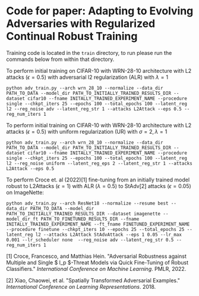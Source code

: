 # Code for paper: Adapting to Evolving Adversaries with Regularized Continual Robust Training

Training code is located in the ``train`` directory, to run please run the commands below from within that directory.

To perform initial training on CIFAR-10 with WRN-28-10 architecture with L2 attacks ($\epsilon=0.5$) with adversarial l2 regularization (ALR) with $\lambda = 1$
```
python adv_train.py --arch wrn_28_10 --normalize --data_dir PATH_TO_DATA --model_dir PATH_TO_INITIALLY_TRAINED_RESULTS_DIR --dataset cifar10 --fname INITALLY_TRAINED_EXPERIMENT_NAME --procedure single --chkpt_iters 25 --epochs 100 --total_epochs 100 --latent_reg l2 --reg_noise adv --latent_reg_str 1 --attacks L2Attack --eps 0.5 --reg_num_iters 1
```

To perform initial training on CIFAR-10 with WRN-28-10 architecture with L2 attacks ($\epsilon=0.5$) with uniform regularization (UR) with $\sigma=2, \lambda = 1$
```
python adv_train.py --arch wrn_28_10 --normalize --data_dir PATH_TO_DATA --model_dir PATH_TO_INITIALLY_TRAINED_RESULTS_DIR --dataset cifar10 --fname INITALLY_TRAINED_EXPERIMENT_NAME --procedure single --chkpt_iters 25 --epochs 100 --total_epochs 100 --latent_reg l2 --reg_noise uniform --latent_reg_eps 2 --latent_reg_str 1 --attacks L2Attack --eps 0.5
```

To perform Croce et. al (2022)[1] fine-tuning from an initially trained model robust to L2Attacks ($\epsilon = 1$) with ALR ($\lambda=0.5$) to StAdv[2] attacks ($\epsilon=0.05$) on ImageNette:
```
python adv_train.py --arch ResNet18 --normalize --resume best --data_dir PATH_TO_DATA --model_dir PATH_TO_INITIALLY_TRAINED_RESULTS_DIR --dataset imagenette --model_dir_ft PATH_TO_FINETUNED_RESULTS_DIR --fname INITALLY_TRAINED_EXPERIMENT_NAME --ft_fname FINETUNED_EXPERIMENT_NAME --procedure finetune --chkpt_iters 10 --epochs 25 --total_epochs 25 --latent_reg l2 --attacks L2Attack StAdvAttack --eps 1 0.05 --lr_max 0.001 --lr_scheduler none  --reg_noise adv --latent_reg_str 0.5 --reg_num_iters 1
```

[1] Croce, Francesco, and Matthias Hein. "Adversarial Robustness against Multiple and Single $ l_p $-Threat Models via Quick Fine-Tuning of Robust Classifiers." *International Conference on Machine Learning*. PMLR, 2022.

[2] Xiao, Chaowei, et al. "Spatially Transformed Adversarial Examples." *International Conference on Learning Representations*. 2018.
